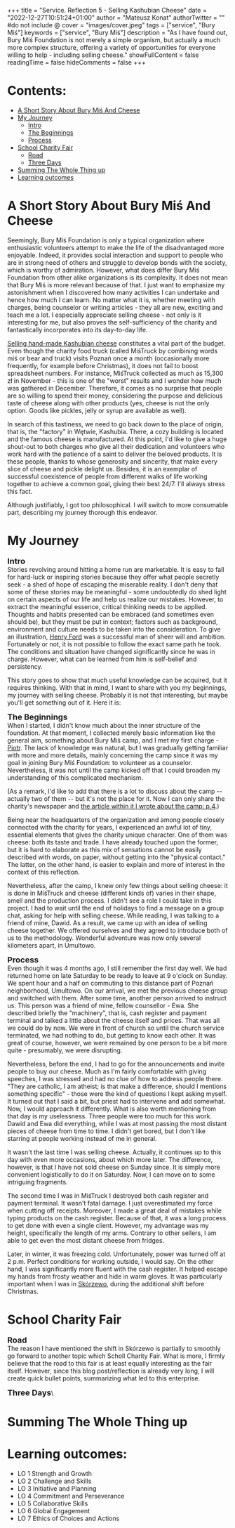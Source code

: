 +++
title = "Service. Reflection 5 - Selling Kashubian Cheese"
date = "2022-12-27T10:51:24+01:00"
author = "Mateusz Konat"
authorTwitter = "" #do not include @
cover = "images/cover.jpeg"
tags = ["service", "Bury Miś"]
keywords = ["service", "Bury Miś"]
description = "As I have found out, Bury Miś Foundation is not merely a simple organism, but actually a much more complex structure, offering a variety of opportunities for everyone willing to help - including selling cheese."
showFullContent = false
readingTime = false
hideComments = false
+++

# Contents:

- [A Short Story About Bury Miś And Cheese](#a-short-story-about-bury-miś-and-cheese)
- [My Journey](#my-journey)
    - <a href="#intro">Intro</a>
    - <a href="#the-beginnings">The Beginnings</a>
    - <a href="#process">Process</a>
- [School Charity Fair](#school-charity-fair)
    - <a href="#road">Road</a>
    - <a href="#three-days">Three Days</a>
- [Summing The Whole Thing up](#summing-the-whole-thing-up)
- [Learning outcomes](#learning-outcomes)

# A Short Story About Bury Miś And Cheese
Seemingly, Bury Miś Foundation is only a typical organization where enthusiastic volunteers attempt to make the life of the disadvantaged more enjoyable. Indeed, it provides social interaction and support to people who are in strong need of others and struggle to develop bonds with the society, which is worthy of admiration. However, what does differ Bury Miś Foundation from other alike organizations is its complexity. It does not mean that Bury Miś is more relevant because of that. I just want to emphasize my astonishment when I discovered how many activities I can undertake and hence how much I can learn. No matter what it is, whether meeting with charges, being counselor or writing articles - they all are new, exciting and teach me a lot. I especially appreciate selling cheese - not only is it interesting for me, but also proves the self-sufficiency of the charity and fantastically incorporates into its day-to-day life.

[Selling hand-made Kashubian cheese](https://buremisie.org.pl/produkty-z-osady/) constitutes a vital part of the budget. Even though the charity food truck (called MiśTruck by combining words miś or bear and truck) visits Poznań once a month (occasionally more frequently, for example before Christmas), it does not fail to boost spreadsheet numbers. For instance, MiśTruck collected as much as 15,300 zł in November - this is one of the "worst" results and I wonder how much was gathered in December. Therefore, it comes as no surprise that people are so willing to spend their money, considering the purpose and delicious taste of cheese along with other products (yes, cheese is not the only option. Goods like pickles, jelly or syrup are available as well).

In search of this tastiness, we need to go back down to the place of origin, that is, the "factory" in Wętwie, Kashubia. There, a cozy building is located and the famous cheese is manufactured. At this point, I'd like to give a huge shout-out to both charges who give all their dedication and volunteers who work hard with the patience of a saint to deliver the beloved products. It is these people, thanks to whose generosity and sincerity, that make every slice of cheese and pickle delight us. Besides, it is an exemplar of successful coexistence of people from different walks of life working together to achieve a common goal, giving their best 24/7. I'll always stress this fact.

Although justifiably, I got too philosophical. I will switch to more consumable part, describing my journey thorough this endeavor.

# My Journey
<a id="intro"><font size=4>**Intro**</font></a>\
Stories revolving around hitting a home run are marketable. It is easy to fall for hard-luck or inspiring stories because they offer what people secretly seek - a shed of hope of escaping the miserable reality. I don't deny that some of these stories may be meaningful - some undoubtedly do shed light on certain aspects of our life and help us realize our mistakes. However, to extract the meaningful essence, critical thinking needs to be applied. Thoughts and habits presented can be embraced (and sometimes even should be), but they must be put in context; factors such as background, environment and culture needs to be taken into the consideration. To give an illustration, [Henry Ford](https://en.wikipedia.org/wiki/Henry_Ford) was a successful man of sheer will and ambition. Fortunately or not, it is not possible to follow the exact same path he took. The conditions and situation have changed significantly since he was in charge. However, what can be learned from him is self-belief and persistency.

This story goes to show that much useful knowledge can be acquired, but it requires thinking. With that in mind, I want to share with you my beginnings, my journey with selling cheese. Probably it is not that interesting, but maybe you'll get something out of it. Here it is:

<a id="the-beginnings"><font size=4>**The Beginnings**</font></a>\
When I started, I didn't know much about the inner structure of the foundation. At that moment, I collected merely basic information like the general aim, something about Bury Miś camp, and I met my first charge - [Piotr](/portfolio/posts/meeting-charges/#piotr). The lack of knowledge was natural, but I was gradually getting familiar with more and more details, mainly concerning the camp since it was my goal in joining Bury Miś Foundation: to volunteer as a counselor. Nevertheless, it was not until the camp kicked off that I could broaden my understanding of this complicated mechanism.

(As a remark, I'd like to add that there is a lot to discuss about the camp -- actually two of them -- but it's not the place for it. Now I can only share the charity's newspaper and <a href="newspaper.pdf" target="_blank">the article within it I wrote about the camp: p.4</a>.) 

Being near the headquarters of the organization and among people closely connected with the charity for years, I experienced an awful lot of tiny, essential elements that gives the charity unique character. One of them was cheese: both its taste and trade. I have already touched upon the former, but it is hard to elaborate as this mix of sensations cannot be easily described with words, on paper, without getting into the "physical contact." The latter, on the other hand, is easier to explain and more of interest in the context of this reflection.

Nevertheless, after the camp, I knew only few things about selling cheese: it is done in MiśTruck and cheese (different kinds of) varies in their shape, smell and the production process. I didn't see a role I could take in this project. I had to wait until the end of holidays to find a message on a group chat, asking for help with selling cheese. While reading, I was talking to a friend of mine, Dawid. As a result, we came up with an idea of selling cheese together. We offered ourselves and they agreed to introduce both of us to the methodology. Wonderful adventure was now only several kilometers apart, in Umultowo.

<a id="process"><font size=4>**Process**</font></a>\
Even though it was 4 months ago, I still remember the first day well. We had returned home on late Saturday to be ready to leave at 9 o'clock on Sunday. We spent hour and a half on commuting to this distance part of Poznań neighborhood, Umultowo. On our arrival, we met the previous cheese group and switched with them. After some time, another person arrived to instruct us. This person was a friend of mine, fellow counsellor - Ewa. She described briefly the "machinery", that is, cash register and payment terminal and talked a little about the cheese itself and prices. That was all we could do by now. We were in front of church so until the church service terminated, we had nothing to do, but getting to know each other. It was great of course, however, we were remained by one person to be a bit more quite - presumably, we were disrupting. 

Nevertheless, before the end, I had to go for the announcements and invite people to buy our cheese. Much as I'm fairly comfortable with giving speeches, I was stressed and had no clue of how to address people there. "They are catholic, I am atheist; is that make a difference, should I mentions something specific" - those were the kind of questions I kept asking myself. It turned out that I said a bit, but priest had to intervene and add somewhat. Now, I would approach it differently. What is also worth mentioning from that day is my uselessness. Three people were too much for this work. Dawid and Ewa did everything, while I was at most passing the most distant pieces of cheese from time to time. I didn't get bored, but I don't like starring at people working instead of me in general.

It wasn't the last time I was selling cheese. Actually, it continues up to this day with even more occasions, about which more later. The difference, however, is that I have not sold cheese on Sunday since. It is simply more convenient logistically to do it on Saturday. Now, I can move on to some intriguing fragments.

The second time I was in MiśTruck I destroyed both cash register and payment terminal. It wasn't fatal damage. I just overestimated my force when cutting off receipts. Moreover, I made a great deal of mistakes while typing products on the cash register. Because of that, it was a long process to get done with even a single client. However, my advantage was my height, specifically the length of my arms. Contrary to other sellers, I am able to get even the most distant cheese from fridges.

Later, in winter, it was freezing cold. Unfortunately, power was turned off at 2 p.m. Perfect conditions for working outside, I would say. On the other hand, I was significantly more fluent with the cash register. It helped escape my hands from frosty weather and hide in warm gloves. It was particularly important when I was in [Skórzewo](https://pl.wikipedia.org/wiki/Skórzewo_(województwo_wielkopolskie)), during the additional shift before Christmas.

# School Charity Fair
<a id="road"><font size=4>**Road**</font></a>\
The reason I have mentioned the shift in Skórzewo is partially to smoothly go forward to another topic which Scholl Charity Fair. What is more, I firmly believe that the road to this fair is at least equally interesting as the fair itself. However, since this blog post/reflection is already very long, I will create quick bullet points, summarizing what led to this enterprise.

<a id="three-days"><font size=4>**Three Days**</font></a>\

# Summing The Whole Thing up

# Learning outcomes:
- LO 1 Strength and Growth
- LO 2 Challenge and Skills
- LO 3 Initiative and Planning
- LO 4 Commitment and Perseverance
- LO 5 Collaborative Skills
- LO 6 Global Engagement
- LO 7 Ethics of Choices and Actions

